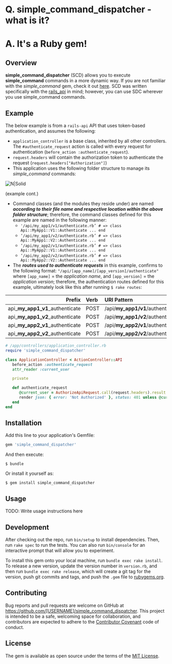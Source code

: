# Q. simple_command_dispatcher - what is it?
# A. It's a Ruby gem!

## Overview
__simple_command_dispatcher__ (SCD) allows you to execute __simple_command__ commands in a more dynamic way. If you are not familiar with the _simple_command_ gem, check it out [here][simple-command]. SCD was written specifically with the [rails_api][rails-api] in mind; however, you can use SDC wherever you use simple_command commands. 

## Example
The below example is from a `rails-api` API that uses token-based authentication, and assumes the following:

* `application_controller` is a base class, inherited by all other controllers. The `#authenticate_request` action is called with every request for authentication (`before_action :authenticate_request`).
* `request.headers` will contain the authorization token to authenticate the request (`request.headers["Authorization"]`)
* This application uses the following folder structure to manage its _simple_command_ commands:

![N|Solid](https://cldup.com/EJsj-OKZy0.png)

(example cont.)

 * Command classes (and the modules they reside under) are named *__according to their file name and respective location within the above folder structure__*; therefore, the command classes defined for this example are named in the following manner:
   * ```'/api/my_app1/v1/authenticate.rb’ # => class Api::MyApp1::V1::Authenticate ... end```
   * ```‘/api/my_app1/v2/authenticate.rb’ # => class Api::MyApp1::V2::Authenticate ... end```
   * ```‘/api/my_app2/v1/authenticate.rb’ # => class Api::MyApp2::V1::Authenticate ... end```
   * ```‘/api/my_app2/v2/authenticate.rb’ # => class Api::MyApp2::V2::Authenticate ... end```
* The *__routes used to authenticate requests__* in this example, confirms to the following format: `"/api/[app_name]/[app_version]/authenticate"` where `[app_name]` = the _application name_, and `[app_version]` = the _application version_; therefore, the authentication routes defined for this example, ultimately look like this after running `$ rake routes`:

| Prefix        | Verb | URI Pattern | Controller#Action 
|-------------:|:-------------|:------------------|:------------------|
| api_**my_app1_v1**_authenticate | POST | /api/**my_app1/v1**/authenticate(.:format) | api/**my_app1/v1**/authentication#authenticate |
| api_**my_app1_v2**_authenticate | POST | /api/**my_app1/v2**/authenticate(.:format) | api/**my_app1/v2**/authentication#authenticate |
| api_**my_app2_v1**_authenticate | POST | /api/**my_app2/v1**/authenticate(.:format) | api/**my_app2/v1**/authentication#authenticate |
| api_**my_app2_v2**_authenticate | POST | /api/**my_app2/v2**/authenticate(.:format) | api/**my_app2/v2**/authentication#authenticate |
```ruby 
# /app/controllers/application_controller.rb
require 'simple_command_dispatcher'

class ApplicationController < ActionController::API
   before_action :authenticate_request
   attr_reader :current_user

   private

   def authenticate_request
      @current_user = AuthorizeApiRequest.call(request.headers).result
      render json: { error: 'Not Authorized' }, status: 401 unless @current_user
   end
end
```

## Installation

Add this line to your application's Gemfile:

```ruby
gem 'simple_command_dispatcher'
```

And then execute:

    $ bundle

Or install it yourself as:

    $ gem install simple_command_dispatcher

## Usage

TODO: Write usage instructions here

## Development

After checking out the repo, run `bin/setup` to install dependencies. Then, run `rake spec` to run the tests. You can also run `bin/console` for an interactive prompt that will allow you to experiment.

To install this gem onto your local machine, run `bundle exec rake install`. To release a new version, update the version number in `version.rb`, and then run `bundle exec rake release`, which will create a git tag for the version, push git commits and tags, and push the `.gem` file to [rubygems.org](https://rubygems.org).

## Contributing

Bug reports and pull requests are welcome on GitHub at https://github.com/[USERNAME]/simple_command_dispatcher. This project is intended to be a safe, welcoming space for collaboration, and contributors are expected to adhere to the [Contributor Covenant](http://contributor-covenant.org) code of conduct.


## License

The gem is available as open source under the terms of the [MIT License](http://opensource.org/licenses/MIT).

   [simple-command]: <https://rubygems.org/gems/simple_command>
   [rails-api]: <https://rubygems.org/gems/rails-api>

